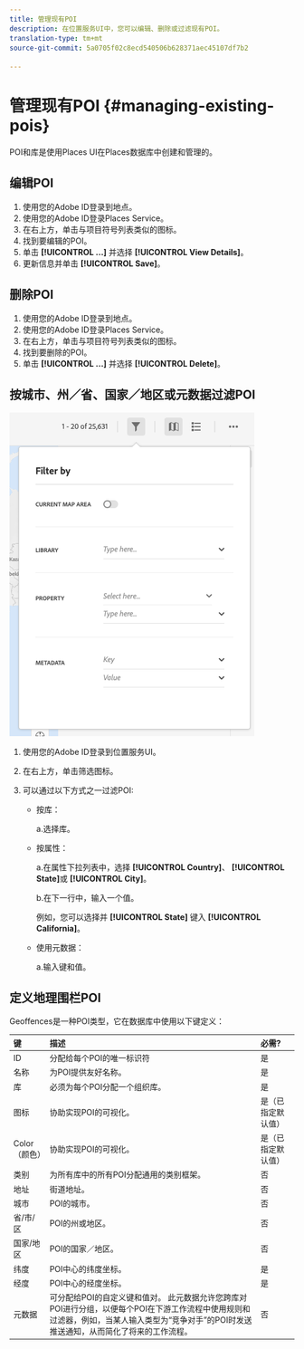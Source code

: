 ```yaml
---
title: 管理现有POI
description: 在位置服务UI中，您可以编辑、删除或过滤现有POI。
translation-type: tm+mt
source-git-commit: 5a0705f02c8ecd540506b628371aec45107df7b2

---
```



# 管理现有POI {#managing-existing-pois}

POI和库是使用Places UI在Places数据库中创建和管理的。

## 编辑POI

1. 使用您的Adobe ID登录到地点。
1. 使用您的Adobe ID登录Places Service。
1. 在右上方，单击与项目符号列表类似的图标。
1. 找到要编辑的POI。
1. 单击 **[!UICONTROL ...]** 并选择 **[!UICONTROL View Details]**。
1. 更新信息并单击 **[!UICONTROL Save]**。

## 删除POI

1. 使用您的Adobe ID登录到地点。
1. 使用您的Adobe ID登录Places Service。
1. 在右上方，单击与项目符号列表类似的图标。
1. 找到要删除的POI。
1. 单击 **[!UICONTROL ...]** 并选择 **[!UICONTROL Delete]**。

## 按城市、州／省、国家／地区或元数据过滤POI

![过滤POI](/help/assets/filter_poi.png)

1. 使用您的Adobe ID登录到位置服务UI。
1. 在右上方，单击筛选图标。
1. 可以通过以下方式之一过滤POI:

   * 按库：

      a.选择库。

   * 按属性：

      a.在属性下拉列表中，选择 **[!UICONTROL Country]**、 **[!UICONTROL State]**&#x200B;或 **[!UICONTROL City]**。

      b.在下一行中，输入一个值。

      例如，您可以选择并 **[!UICONTROL State]** 键入 **[!UICONTROL California]**。

   * 使用元数据：

      a.输入键和值。

## 定义地理围栏POI

Geoffences是一种POI类型，它在数据库中使用以下键定义：

| 键 | 描述 | 必需? |
| :--- | :--- | :--- |
| ID | 分配给每个POI的唯一标识符 | 是 |
| 名称 | 为POI提供友好名称。 | 是 |
| 库 | 必须为每个POI分配一个组织库。 | 是 |
| 图标 | 协助实现POI的可视化。 | 是（已指定默认值） |
| Color（颜色） | 协助实现POI的可视化。 | 是（已指定默认值） |
| 类别 | 为所有库中的所有POI分配通用的类别框架。 | 否 |
| 地址 | 街道地址。 | 否 |
| 城市 | POI的城市。 | 否 |
| 省/市/区 | POI的州或地区。 | 否 |
| 国家/地区 | POI的国家／地区。 | 否 |
| 纬度 | POI中心的纬度坐标。 | 是 |
| 经度 | POI中心的经度坐标。 | 是 |
| 元数据 | 可分配给POI的自定义键和值对。 此元数据允许您跨库对POI进行分组，以便每个POI在下游工作流程中使用规则和过滤器，例如，当某人输入类型为“竞争对手”的POI时发送推送通知，从而简化了将来的工作流程。 | 否 |
